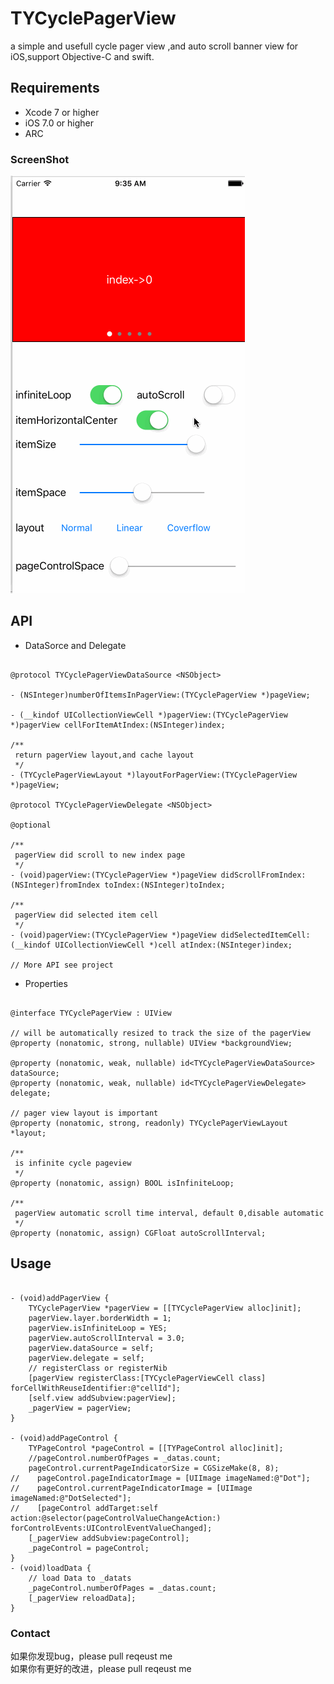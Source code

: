 # TYCyclePagerView
a simple and usefull cycle pager view ,and auto scroll banner view for iOS,support Objective-C and swift.

## Requirements
* Xcode 7 or higher
* iOS 7.0 or higher
* ARC

### ScreenShot

![image](https://github.com/12207480/TYCyclePagerView/blob/master/ScreenShot/TYCyclePagerView.gif)

## API

*  DataSorce and Delegate 
```objc

@protocol TYCyclePagerViewDataSource <NSObject>

- (NSInteger)numberOfItemsInPagerView:(TYCyclePagerView *)pageView;

- (__kindof UICollectionViewCell *)pagerView:(TYCyclePagerView *)pagerView cellForItemAtIndex:(NSInteger)index;

/**
 return pagerView layout,and cache layout
 */
- (TYCyclePagerViewLayout *)layoutForPagerView:(TYCyclePagerView *)pageView;

@protocol TYCyclePagerViewDelegate <NSObject>

@optional

/**
 pagerView did scroll to new index page
 */
- (void)pagerView:(TYCyclePagerView *)pageView didScrollFromIndex:(NSInteger)fromIndex toIndex:(NSInteger)toIndex;

/**
 pagerView did selected item cell
 */
- (void)pagerView:(TYCyclePagerView *)pageView didSelectedItemCell:(__kindof UICollectionViewCell *)cell atIndex:(NSInteger)index;

// More API see project
```

* Properties

```objc

@interface TYCyclePagerView : UIView

// will be automatically resized to track the size of the pagerView
@property (nonatomic, strong, nullable) UIView *backgroundView; 

@property (nonatomic, weak, nullable) id<TYCyclePagerViewDataSource> dataSource;
@property (nonatomic, weak, nullable) id<TYCyclePagerViewDelegate> delegate;

// pager view layout is important
@property (nonatomic, strong, readonly) TYCyclePagerViewLayout *layout;

/**
 is infinite cycle pageview
 */
@property (nonatomic, assign) BOOL isInfiniteLoop;

/**
 pagerView automatic scroll time interval, default 0,disable automatic
 */
@property (nonatomic, assign) CGFloat autoScrollInterval;

```

## Usage

```objc

- (void)addPagerView {
    TYCyclePagerView *pagerView = [[TYCyclePagerView alloc]init];
    pagerView.layer.borderWidth = 1;
    pagerView.isInfiniteLoop = YES;
    pagerView.autoScrollInterval = 3.0;
    pagerView.dataSource = self;
    pagerView.delegate = self;
    // registerClass or registerNib
    [pagerView registerClass:[TYCyclePagerViewCell class] forCellWithReuseIdentifier:@"cellId"];
    [self.view addSubview:pagerView];
    _pagerView = pagerView;
}

- (void)addPageControl {
    TYPageControl *pageControl = [[TYPageControl alloc]init];
    //pageControl.numberOfPages = _datas.count;
    pageControl.currentPageIndicatorSize = CGSizeMake(8, 8);
//    pageControl.pageIndicatorImage = [UIImage imageNamed:@"Dot"];
//    pageControl.currentPageIndicatorImage = [UIImage imageNamed:@"DotSelected"];
//    [pageControl addTarget:self action:@selector(pageControlValueChangeAction:) forControlEvents:UIControlEventValueChanged];
    [_pagerView addSubview:pageControl];
    _pageControl = pageControl;
}
- (void)loadData {
    // load Data to _datats
    _pageControl.numberOfPages = _datas.count;
    [_pagerView reloadData];
}

```

### Contact
如果你发现bug，please pull reqeust me <br>
如果你有更好的改进，please pull reqeust me <br>
